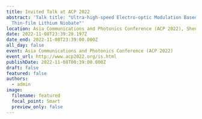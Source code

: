 ```yaml
---
title: Invited Talk at ACP 2022
abstract: 'Talk title: "Ultra-high-speed Electro-optic Modulation Based on
  Thin-film Lithium Niobate"'
location: Asia Communications and Photonics Conference (ACP 2022), Shenzhen, China
date: 2022-11-08T23:39:28.197Z
date_end: 2022-11-08T23:39:00.000Z
all_day: false
event: Asia Communications and Photonics Conference (ACP 2022)
event_url: http://www.acp2022.org/is.html
publishDate: 2022-11-08T00:39:00.000Z
draft: false
featured: false
authors:
  - admin
image:
  filename: featured
  focal_point: Smart
  preview_only: false
---
```

